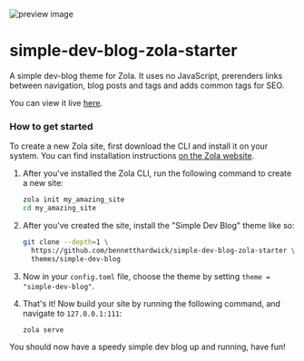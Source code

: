 
![preview image](https://i.imgur.com/IWoJtkF.png)

# simple-dev-blog-zola-starter

A simple dev-blog theme for Zola. It uses no JavaScript, prerenders links between navigation, blog posts and tags and adds common tags for SEO. 

You can view it live [here](https://simple-dev-blog-zola-starter.netlify.app/).

### How to get started

To create a new Zola site, first download the CLI and install it on your system.
You can find installation instructions [on the Zola website](https://www.getzola.org/documentation/getting-started/installation/).

1. After you've installed the Zola CLI, run the following command to create a new site:

   ```sh
   zola init my_amazing_site
   cd my_amazing_site
   ```

2. After you've created the site, install the "Simple Dev Blog" theme like so:

   ```sh
   git clone --depth=1 \
     https://github.com/bennetthardwick/simple-dev-blog-zola-starter \
     themes/simple-dev-blog
   ```

3. Now in your `config.toml` file, choose the theme by setting `theme = "simple-dev-blog"`.

4. That's it! Now build your site by running the following command, and navigate to `127.0.0.1:111`:

   ```sh
   zola serve
   ```

You should now have a speedy simple dev blog up and running, have fun!

